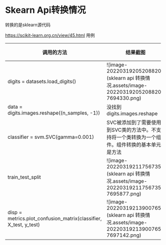 # Skearn Api转换情况

转换的是sklearn源代码

https://scikit-learn.org.cn/view/45.html 用例

| 调用的方法                                                   | 结果截图                                                     | 结果 |
| ------------------------------------------------------------ | ------------------------------------------------------------ | ---- |
| digits = datasets.load_digits()                              | ![image-20220319205208820](sklearn api 转换情况.assets/image-20220319205208820-7694330.png) | ✅    |
| data = digits.images.reshape((n_samples, -1))                | 没找到digits.images.reshape                                  | ❌    |
| classifier = svm.SVC(gamma=0.001)                            | SVC被添加到了需要使用到SVC类的方法中。不支持将一个类转换为一个组件。组件转换的基本单元是方法 | ✅    |
| train_test_split                                             | ![image-20220319211756735](sklearn api 转换情况.assets/image-20220319211756735-7695877.png) | ✅    |
| disp = metrics.plot_confusion_matrix(classifier, X_test, y_test) | ![image-20220319213900765](sklearn api 转换情况.assets/image-20220319213900765-7697142.png) | ✅    |

